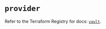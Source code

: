 # `provider`

Refer to the Terraform Registry for docs: [`vault`](https://registry.terraform.io/providers/hashicorp/vault/4.1.0/docs).
